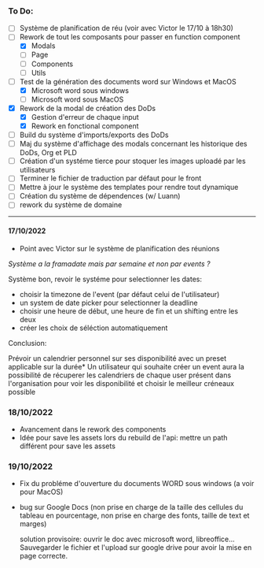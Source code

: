 ### To Do:

- [ ] Système de planification de réu (voir avec Victor le 17/10 à 18h30)
- [ ] Rework de tout les composants pour passer en function component
    - [x] Modals
    - [ ] Page
    - [ ] Components
    - [ ] Utils
- [ ] Test de la génération des documents word sur Windows et MacOS
    - [x] Microsoft word sous windows
    - [ ] Microsoft word sous MacOS
- [x] Rework de la modal de création des DoDs
     - [x] Gestion d'erreur de chaque input
     - [x] Rework en fonctional component
- [ ] Build du système d'imports/exports des DoDs
- [ ] Maj du système d'affichage des modals concernant les historique des DoDs, Org et PLD
- [ ] Création d'un systéme tierce pour stoquer les images uploadé par les utilisateurs
- [ ] Terminer le fichier de traduction par défaut pour le front
- [ ] Mettre à jour le système des templates pour rendre tout dynamique
- [ ] Création du système de dépendences (w/ Luann)
- [ ] rework du système de domaine
 
---

#### 17/10/2022

- Point avec Victor sur le système de planification des réunions

*Système a la framadate mais par semaine et non par events ?*

Système bon, revoir le systéme pour selectionner les dates:
- choisir la timezone de l'event (par défaut celui de l'utilisateur)
- un system de date picker pour selectionner la deadline
- choisir une heure de début, une heure de fin et un shifting entre les deux
- créer les choix de séléction automatiquement


Conclusion:

Prévoir un calendrier personnel sur ses disponibilité avec un preset applicable sur la durée*
Un utilisateur qui souhaite créer un event aura la possibilité de récuperer les calendriers de chaque user présent dans l'organisation pour voir les disponibilité et choisir le meilleur créneaux possible


### 18/10/2022

- Avancement dans le rework des components
- Idée pour save les assets lors du rebuild de l'api:
  mettre un path différent pour save les assets


### 19/10/2022

- Fix du probléme d'ouverture du documents WORD sous windows (a voir pour MacOS)
- bug sur Google Docs (non prise en charge de la taille des cellules du tableau en pourcentage, non prise en charge des fonts, taille de text et marges)
  
  solution provisoire: ouvrir le doc avec microsoft word, libreoffice... Sauvegarder le fichier et l'upload sur google drive pour avoir la mise en page correcte.